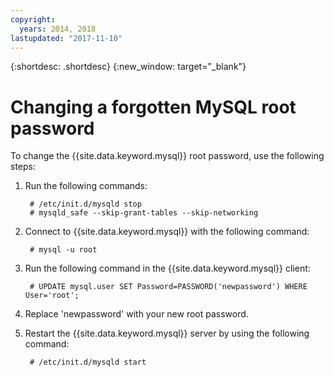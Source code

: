 ```yaml
---
copyright:
  years: 2014, 2018
lastupdated: "2017-11-10"
---
```


{:shortdesc: .shortdesc}
{:new_window: target="_blank"}

# Changing a forgotten MySQL root password

To change the {{site.data.keyword.mysql}} root password, use the following steps: 

1. Run the following commands:

        # /etc/init.d/mysqld stop
        # mysqld_safe --skip-grant-tables --skip-networking

2. Connect to {{site.data.keyword.mysql}} with the following command:

        # mysql -u root

3. Run the following command in the {{site.data.keyword.mysql}} client:

        # UPDATE mysql.user SET Password=PASSWORD('newpassword') WHERE User='root';

4. Replace 'newpassword' with your new root password.

5. Restart the {{site.data.keyword.mysql}} server by using the following command:

        # /etc/init.d/mysqld start
